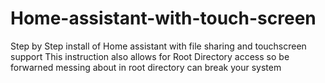 # Home-assistant-with-touch-screen
Step by Step install of Home assistant with file sharing and touchscreen support
This instruction also allows for Root Directory access so be forwarned messing about in root directory can break your system 
